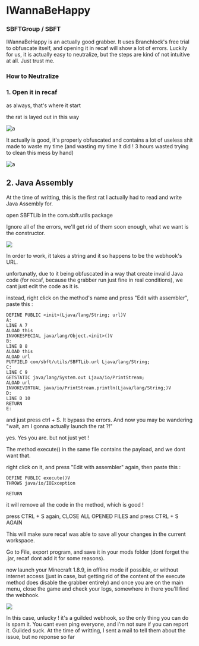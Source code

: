 # IWannaBeHappy

### SBFTGroup / SBFT

IWannaBeHappy is an actually good grabber. It uses Branchlock's free trial to obfuscate itself, and opening it in recaf will show a lot of errors. Luckily for us, it is actually easy to neutralize, but the steps are kind of not intuitive at all. Just trust me.
### How to Neutralize

### 1. Open it in recaf

as always, that's where it start

the rat is layed out in this way

![a](https://pics.self-hosted.lol/i/img/CrB25v0o.png)

It actually is good, it's properly obfuscated and contains a lot of useless shit made to waste my time (and wasting my time it did ! 3 hours wasted trying to clean this mess by hand)

![a](https://pics.self-hosted.lol/i/img/RxKTVrQr.png)

## 2. Java Assembly

At the time of writting, this is the first rat I actually had to read and write Java Assembly for.

open SBFTLib in the com.sbft.utils package

Ignore all of the errors, we'll get rid of them soon enough, what we want is the constructor.

![](https://pics.self-hosted.lol/i/img/NKqlcr8M.png)

In order to work, it takes a string and it so happens to be the webhook's URL.

unfortunatly, due to it being obfuscated in a way that create invalid Java code (for recaf, because the grabber run just fine in real conditions), we cant just edit the code as it is.

instead, right click on the method's name and press "Edit with assembler", paste this : 
```
DEFINE PUBLIC <init>(Ljava/lang/String; url)V
A:
LINE A 7
ALOAD this
INVOKESPECIAL java/lang/Object.<init>()V
B:
LINE B 8
ALOAD this
ALOAD url
PUTFIELD com/sbft/utils/SBFTLib.url Ljava/lang/String;
C:
LINE C 9
GETSTATIC java/lang/System.out Ljava/io/PrintStream;
ALOAD url
INVOKEVIRTUAL java/io/PrintStream.println(Ljava/lang/String;)V
D:
LINE D 10
RETURN
E:
```

and just press ctrl + S. It bypass the errors. And now you may be wandering "wait, am I gonna actually launch the rat ?!"

yes. Yes you are. but not just yet !

The method execute() in the same file contains the payload, and we dont want that.

right click on it, and press "Edit with assembler" again, then paste this : 

```
DEFINE PUBLIC execute()V
THROWS java/io/IOException

RETURN
```

it will remove all the code in the method, which is good !

press CTRL + S again, CLOSE ALL OPENED FILES and press CTRL + S AGAIN

This will make sure recaf was able to save all your changes in the current workspace.

Go to File, export program, and save it in your mods folder (dont forget the .jar, recaf dont add it for some reasons).

now launch your Minecraft 1.8.9, in offline mode if possible, or without internet access (just in case, but getting rid of the content of the execute method does disable the grabber entirely) and once you are on the main menu, close the game and check your logs, somewhere in there you'll find the webhook.

![](https://pics.self-hosted.lol/i/img/BNYO9NLF.png)

In this case, unlucky ! it's a guilded webhook, so the only thing you can do is spam it. You cant even ping everyone, and i'm not sure if you can report it. Guilded suck. At the time of writting, I sent a mail to tell them about the issue, but no reponse so far